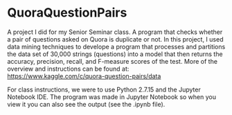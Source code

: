 # QuoraQuestionPairs
A project I did for my Senior Seminar class. A program that checks whether a pair of questions asked on Quora is duplicate or not. In this project, I used data mining techniques to develope a program that processes and partitions the data set of 30,000 strings (questions) into a model that then returns the accuracy, precision, recall, and F-measure scores of the test. More of the overview and instructions can be found at: https://www.kaggle.com/c/quora-question-pairs/data

For class instructions, we were to use Python 2.7.15 and the Jupyter Notebook IDE.
The program was made in Jupyter Notebook so when you view it you can also see the output (see the .ipynb file). 
